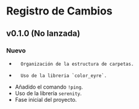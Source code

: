 # Registro de Cambios

## v0.1.0 (No lanzada)

### Nuevo
-		Organización de la estructura de carpetas.
-		Uso de la libreria `color_eyre`.
-   Añadido el comando `!ping`.
-   Uso de la librería `serenity`.
-   Fase inicial del proyecto.

